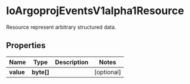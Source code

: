 

# IoArgoprojEventsV1alpha1Resource

Resource represent arbitrary structured data.

## Properties

Name | Type | Description | Notes
------------ | ------------- | ------------- | -------------
**value** | **byte[]** |  |  [optional]



